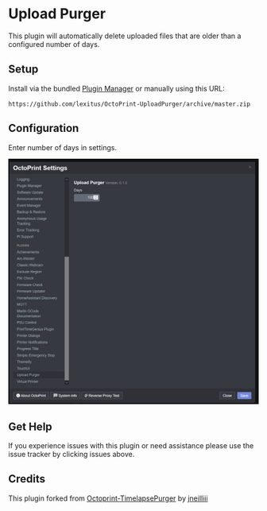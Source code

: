 # Upload Purger

This plugin will automatically delete uploaded files that are older than a configured number of days.

## Setup

Install via the bundled [Plugin Manager](https://docs.octoprint.org/en/master/bundledplugins/pluginmanager.html)
or manually using this URL:

    https://github.com/lexitus/OctoPrint-UploadPurger/archive/master.zip

## Configuration

Enter number of days in settings.

![screenshot](screenshot.png)

## Get Help

If you experience issues with this plugin or need assistance please use the issue tracker by clicking issues above.

## Credits
This plugin forked from [Octoprint-TimelapsePurger](https://github.com/jneilliii/OctoPrint-TimelapsePurger) by [jneilliii](https://github.com/jneilliii)
